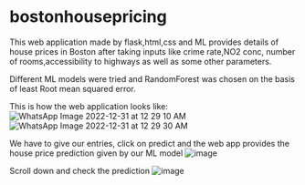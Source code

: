 # bostonhousepricing
This web application made by flask,html,css and ML provides details of house prices in Boston after taking inputs like crime rate,NO2 conc, number of rooms,accessibility to highways as well as some other parameters.

Different ML models were tried and RandomForest was chosen on the basis of least Root mean squared error.

This is how the web application looks like:
![WhatsApp Image 2022-12-31 at 12 29 10 AM](https://user-images.githubusercontent.com/105798962/210104705-92892776-d680-4d4e-8b56-6f43e92a21eb.jpeg)
![WhatsApp Image 2022-12-31 at 12 29 30 AM](https://user-images.githubusercontent.com/105798962/210104743-1cce2eab-3f7b-4dea-bd17-d61fec69487e.jpeg)

We have to give our entries, click on predict and the web app provides the house price prediction given by our ML model
![image](https://user-images.githubusercontent.com/105798962/210104854-00dc4e30-8473-4dee-beb8-1960fa23a198.png)

Scroll down and check the prediction
![image](https://user-images.githubusercontent.com/105798962/210104967-09a7cd5e-1c35-489f-b995-b9a4f5f6ac8d.png)
